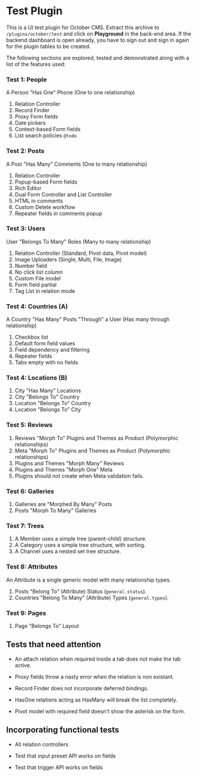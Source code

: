 # Test Plugin

This is a UI test plugin for October CMS. Extract this archive to `/plugins/october/test` and click on **Playground** in the back-end area. If the backend dashboard is open already, you have to sign out and sign in again for the plugin tables to be created.

The following sections are explored, tested and demonstrated along with a list of the features used:

### Test 1: People

A Person "Has One" Phone (One to one relationship)

1. Relation Controller
1. Record Finder
1. Proxy Form fields
1. Date pickers
1. Context-based Form fields
1. List search policies `@todo`

### Test 2: Posts

A Post "Has Many" Comments (One to many relationship)

1. Relation Controller
1. Popup-based Form fields
1. Rich Editor
1. Dual Form Controller and List Controller
1. HTML in comments
1. Custom Delete workflow
1. Repeater fields in comments popup

### Test 3: Users

User "Belongs To Many" Roles (Many to many relationship)

1. Relation Controller (Standard, Pivot data, Pivot model)
1. Image Uploaders (Single, Multi, File, Image)
1. Number field
1. No click list column
1. Custom File model
1. Form field partial
1. Tag List in relation mode

### Test 4: Countries (A)

A Country "Has Many" Posts "Through" a User (Has many through relationship)

1. Checkbox list
1. Default form field values
1. Field dependency and filtering
1. Repeater fields
1. Tabs empty with no fields

### Test 4: Locations (B)

1. City "Has Many" Locations
1. City "Belongs To" Country
1. Location "Belongs To" Country
1. Location "Belongs To" City

### Test 5: Reviews

1. Reviews "Morph To" Plugins and Themes as Product (Polymorphic relationships)
1. Meta "Morph To" Plugins and Themes as Product (Polymorphic relationships)
1. Plugins and Themes "Morph Many" Reviews
1. Plugins and Themes "Morph One" Meta
1. Plugins should not create when Meta validation fails.

### Test 6: Galleries

1. Galleries are "Morphed By Many" Posts
1. Posts "Morph To Many" Galleries

### Test 7: Trees

1. A Member uses a simple tree (parent-child) structure.
1. A Category uses a simple tree structure, with sorting.
1. A Channel uses a nested set tree structure.

### Test 8: Attributes

An Attribute is a single generic model with many relationship types.

1. Posts "Belong To" (Attribute) Status (`general.status`).
1. Countries "Belong To Many" (Attribute) Types (`general.types`).

### Test 9: Pages

1. Page "Belongs To" Layout

## Tests that need attention

- An attach relation when required inside a tab does not make the tab active.

- Proxy fields throw a nasty error when the relation is non existant.

- Record Finder does not incorporate deferred bindings.

- HasOne relations acting as HasMany will break the list completely.

- Pivot model with required field doesn't show the asterisk on the form.

## Incorporating functional tests

- All relation controllers

- Test that input preset API works on fields

- Test that trigger API works on fields

